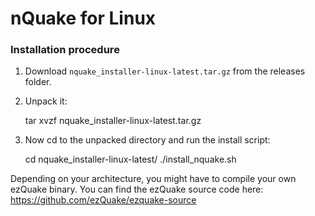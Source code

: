 nQuake for Linux
======

### Installation procedure

1) Download `nquake_installer-linux-latest.tar.gz` from the releases folder.<br>
2) Unpack it:

    tar xvzf nquake_installer-linux-latest.tar.gz

3) Now cd to the unpacked directory and run the install script:

    cd nquake_installer-linux-latest/
    ./install_nquake.sh

Depending on your architecture, you might have to compile your own ezQuake binary. You can find the ezQuake source code here: https://github.com/ezQuake/ezquake-source
